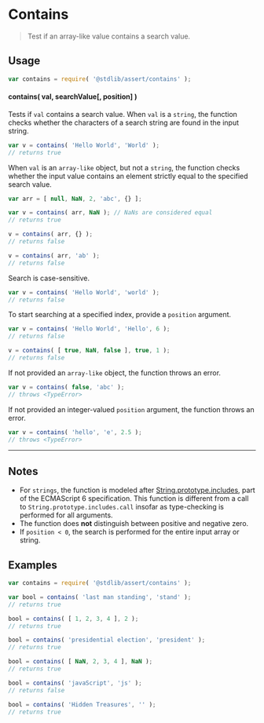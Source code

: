 # Contains

> Test if an array-like value contains a search value.

<section class="intro">

</section>

<!-- /.intro -->

<section class="usage">

## Usage

```javascript
var contains = require( '@stdlib/assert/contains' );
```

#### contains( val, searchValue\[, position] )

Tests if `val` contains a search value. When `val` is a `string`, the function checks whether the characters of a search string are found in the input string.

```javascript
var v = contains( 'Hello World', 'World' );
// returns true
```

When `val` is an `array-like` object, but not a `string`, the function checks whether the input value contains an element strictly equal to the specified search value.

```javascript
var arr = [ null, NaN, 2, 'abc', {} ];

var v = contains( arr, NaN ); // NaNs are considered equal
// returns true

v = contains( arr, {} );
// returns false

v = contains( arr, 'ab' );
// returns false
```

Search is case-sensitive.

```javascript
var v = contains( 'Hello World', 'world' );
// returns false
```

To start searching at a specified index, provide a `position` argument.

```javascript
var v = contains( 'Hello World', 'Hello', 6 );
// returns false

v = contains( [ true, NaN, false ], true, 1 );
// returns false
```

If not provided an `array-like` object, the function throws an error.

<!-- run throws: true -->

```javascript
var v = contains( false, 'abc' );
// throws <TypeError>
```

If not provided an integer-valued `position` argument, the function throws an error.

<!-- run throws: true -->

```javascript
var v = contains( 'hello', 'e', 2.5 );
// throws <TypeError>
```

</section>

<!-- /.usage -->

<section class="notes">

* * *

## Notes

-   For `strings`, the function is modeled after [String.prototype.includes][mdn-includes], part of the ECMAScript 6 specification. This function is different from a call to `String.prototype.includes.call` insofar as type-checking is performed for all arguments.
-   The function does **not** distinguish between positive and negative zero.
-   If `position < 0`, the search is performed for the entire input array or string.

</section>

<!-- /.notes -->

<section class="examples">

## Examples

<!-- eslint no-undef: "error" -->

```javascript
var contains = require( '@stdlib/assert/contains' );

var bool = contains( 'last man standing', 'stand' );
// returns true

bool = contains( [ 1, 2, 3, 4 ], 2 );
// returns true

bool = contains( 'presidential election', 'president' );
// returns true

bool = contains( [ NaN, 2, 3, 4 ], NaN );
// returns true

bool = contains( 'javaScript', 'js' );
// returns false

bool = contains( 'Hidden Treasures', '' );
// returns true
```

</section>

<!-- /.examples -->

<section class="links">

[mdn-includes]: https://developer.mozilla.org/en-US/docs/Web/JavaScript/Reference/Global_Objects/String/includes

</section>

<!-- /.links -->
